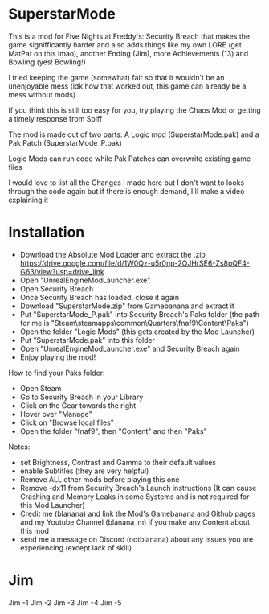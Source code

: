 # SuperstarMode

This is a mod for Five Nights at Freddy's: Security Breach that makes the game signifficantly harder and also adds things like my own LORE (get MatPat on this lmao), another Ending (Jim), more Achievements (13) and Bowling (yes! Bowling!)

I tried keeping the game (somewhat) fair so that it wouldn't be an unenjoyable mess (idk how that worked out, this game can already be a mess without mods)

If you think this is still too easy for you, try playing the Chaos Mod or getting a timely response from Spiff

The mod is made out of two parts: A Logic mod (SuperstarMode.pak) and a Pak Patch (SuperstarMode_P.pak)

Logic Mods can run code while Pak Patches can overwrite existing game files

I would love to list all the Changes I made here but I don't want to looks through the code again but if there is enough demand, I'll make a video explaining it

# Installation

- Download the Absolute Mod Loader and extract the .zip
https://drive.google.com/file/d/1W0Qz-u5r0np-2QJHrSE6-Zs8pQF4-G63/view?usp=drive_link
- Open "UnrealEngineModLauncher.exe"
- Open Security Breach
- Once Security Breach has loaded, close it again
- Download "SuperstarMode.zip" from Gamebanana and extract it
- Put "SuperstarMode_P.pak" into Security Breach's Paks folder
(the path for me is "Steam\steamapps\common\Quarters\fnaf9\Content\Paks")
- Open the folder "Logic Mods" (this gets created by the Mod Launcher)
- Put "SuperstarMode.pak" into this folder
- Open "UnrealEngineModLauncher.exe" and Security Breach again
- Enjoy playing the mod!

How to find your Paks folder:                            
- Open Steam                                             
- Go to Security Breach in your Library                  
- Click on the Gear towards the right                    
- Hover over "Manage"                                    
- Click on "Browse local files"                          
- Open the folder "fnaf9", then "Content" and then "Paks"

Notes:
- set Brightness, Contrast and Gamma to their default values
- enable Subtitles (they are very helpful)
- Remove ALL other mods before playing this one
- Remove -dx11 from Security Breach's Launch instructions
(It can cause Crashing and Memory Leaks in some Systems and is not required for this Mod Launcher)
- Credit me (blanana) and link the Mod's Gamebanana and Github pages and my Youtube Channel (blanana_m) if you make any Content about this mod
- send me a message on Discord (notblanana) about any issues you are experiencing (except lack of skill)


# Jim

Jim -1
Jim -2
Jim -3
Jim -4
Jim -5
